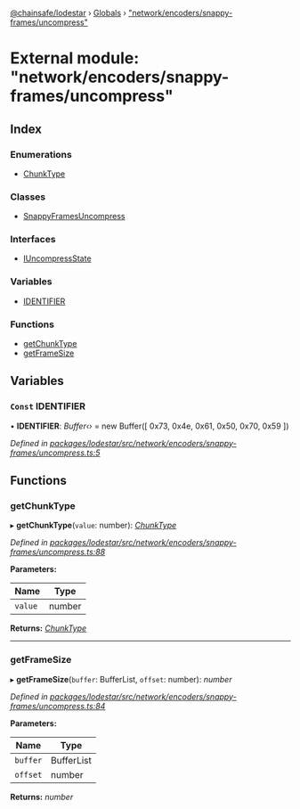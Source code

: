 [@chainsafe/lodestar](../README.md) › [Globals](../globals.md) › ["network/encoders/snappy-frames/uncompress"](_network_encoders_snappy_frames_uncompress_.md)

# External module: "network/encoders/snappy-frames/uncompress"

## Index

### Enumerations

* [ChunkType](../enums/_network_encoders_snappy_frames_uncompress_.chunktype.md)

### Classes

* [SnappyFramesUncompress](../classes/_network_encoders_snappy_frames_uncompress_.snappyframesuncompress.md)

### Interfaces

* [IUncompressState](../interfaces/_network_encoders_snappy_frames_uncompress_.iuncompressstate.md)

### Variables

* [IDENTIFIER](_network_encoders_snappy_frames_uncompress_.md#const-identifier)

### Functions

* [getChunkType](_network_encoders_snappy_frames_uncompress_.md#getchunktype)
* [getFrameSize](_network_encoders_snappy_frames_uncompress_.md#getframesize)

## Variables

### `Const` IDENTIFIER

• **IDENTIFIER**: *Buffer‹›* = new Buffer([
  0x73, 0x4e, 0x61, 0x50, 0x70, 0x59
])

*Defined in [packages/lodestar/src/network/encoders/snappy-frames/uncompress.ts:5](https://github.com/ChainSafe/lodestar/blob/14ce11e45/packages/lodestar/src/network/encoders/snappy-frames/uncompress.ts#L5)*

## Functions

###  getChunkType

▸ **getChunkType**(`value`: number): *[ChunkType](../enums/_network_encoders_snappy_frames_uncompress_.chunktype.md)*

*Defined in [packages/lodestar/src/network/encoders/snappy-frames/uncompress.ts:88](https://github.com/ChainSafe/lodestar/blob/14ce11e45/packages/lodestar/src/network/encoders/snappy-frames/uncompress.ts#L88)*

**Parameters:**

Name | Type |
------ | ------ |
`value` | number |

**Returns:** *[ChunkType](../enums/_network_encoders_snappy_frames_uncompress_.chunktype.md)*

___

###  getFrameSize

▸ **getFrameSize**(`buffer`: BufferList, `offset`: number): *number*

*Defined in [packages/lodestar/src/network/encoders/snappy-frames/uncompress.ts:84](https://github.com/ChainSafe/lodestar/blob/14ce11e45/packages/lodestar/src/network/encoders/snappy-frames/uncompress.ts#L84)*

**Parameters:**

Name | Type |
------ | ------ |
`buffer` | BufferList |
`offset` | number |

**Returns:** *number*
